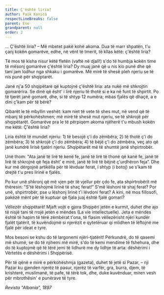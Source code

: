 ```yaml
---
title: Ç'është liria?
author: Faik Konica
respectLineBreaks: false
parent: Ese
grandparent: null
order: 2
---
```



… Ç'është liria? – Më mbetet pakë kohë akoma. Dua të marr shpatën, t'u çanj kokën gomarëve, edhe, në vënt të tmerit, të kllas këtë: ç'është liria?

Të mos të kisha nisur këtë fletën (vaftë në djall!) s'do të humbja kokën time të mësonj gomarëve ç'është liria? Dy muaj janë që u nis kio punë dhe që tani jam lodhur nga shkaku i gomarëve. Më mirë të shesë pleh njeriu se të nis punë për shqiptarët.

Janë nj'a 50 shqipëtarë që kuptojnë ç'është liria: ata nukë më shkrojtin gomarërira. Se dinë që ësht' i lirë njeriu të thotë si e ka në funt të shpirtit. Po të tjerët janë gomarë, dhe, si të shtyp 12 numëra; mbas fjalës që dhaçë, a e dini ç'kam për të bërë?

Qibarët le të mbyllin veshët: kam niet të vete të shes mut, në vend që të mbanj të përkohëshmen; më mirë të shesë mut njeriu, se të shkrojë për shqipëtarët. Gomarëve pra le të përpiqem akoma njëherë t'u mbush kokën me këtë: Ç'është liria?

Liria është të mundet njeriu: 1) të besojë ç'i do zëmbëra; 2) të thotë ç'i do zëmbëra; 3) të shkrojë ç'i do zëmbëra; 4) të bëjë ç'i do zëmbëra, veç ato që janë kundrë lirisë tjatëri njeriu.
Shqipëtarët më të shumtë janë shpirtrobër.

Unë thom: "Ata janë të lirë të kenë fe, janë të lirë të thonë që kanë fe, janë të lirë të shkrojnë që feja ësht' e mirë, janë të lirë të bëjnë ç'urdhëron feja”. Dhe kur më dërgojnë artikëlla për të lëvduar ferat, i shtyp (i botoj) se s'kam të drejtë t'u pres lirinë e fjalës.

Po kur unë shkronj që më vjen për të vjellur për çdo fe, ata shpirtrobërit më thëresin: "S'të lëshojmë lirinë të shaç ferat!” S'më lëshoni të shaj ferat? Por unë, shpirtrobër, pse u lëshonj lirinë t'i lëvdoni ferat? A kini, në mos fillosofi, pakëzë mënt për të kuptuar që fjala juaj është fjalë gomari?

Vëllezër shqipëtarë! Mjaft vojti e gjora Shqipëri jetën e kurmit, duhet dhe ajo të nisjë tani të rrojë jetën e mëndes (La vie intellectuelle). Jeta e mëndes është të hapim të tërë zëmbërat t'ona, të flasim vëllezërisht njëri kundër fjalët tjatërit, të kuvëndojmë si njerëzit e qytetëruar qi mlidhen të lëftojnë me fjalë për ideat e tyre.

Mos besoni se kshu do të largonemi njëri-tjatërit! Përkundrë, do të qasemi më shumë, se do të njihemi më mirë, s'do të kemi mendime të fshehura, dhe do të kuptojmë që të tërë jemi të lidhurë me dy lidhje të arta: dëshërimi i Vërtetës e dëshërimi i Shqipërisë.

Për të qënë e mirë e përkohëshmja (gazeta), duhet të jetë si Pazar, – nji Pazar ku gjenden njerëz të pasur, njerëz të varfër, gra, burra, djem, të krishterë, muslimanë, të pafe, të tërë tok, dhe, duke kuvënduar, miren vesh për mbrothësin' e punërave të tyre.


_Revista "Albania”, 1897_